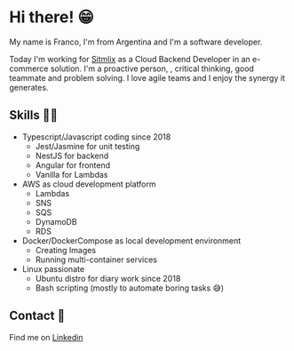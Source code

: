 # Hi there! 😁

My name is Franco, I'm from Argentina and I'm a software developer.

Today I'm working for [Sitmlix](https://simtlix.com/) as a Cloud Backend Developer in an e-commerce solution. I'm a proactive person, , critical thinking, good teammate and problem solving. I love agile teams and I enjoy the synergy it generates.

## **Skills** 💪🏻

- Typescript/Javascript coding since 2018
    - Jest/Jasmine for unit testing
    - NestJS for backend
    - Angular for frontend
    - Vanilla for Lambdas
- AWS as cloud development platform
    - Lambdas
    - SNS
    - SQS
    - DynamoDB
    - RDS
- Docker/DockerCompose  as local development environment
    - Creating Images
    - Running multi-container services
- Linux passionate
    - Ubuntu distro for diary work since 2018
    - Bash scripting (mostly to automate boring tasks 😅)
    

## **Contact** 📘

Find me on [Linkedin](https://www.linkedin.com/in/franco-antonio-gallo/)

